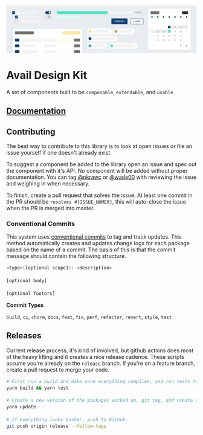 ![Avail Design Kit](./docs/public/design-kit-cover.png)

# Avail Design Kit

A set of components built to be `composable`, `extendable`, and `usable`

## [Documentation](https://design.avail.co)

## Contributing

The best way to contribute to this library is to look at open issues or file an issue yourself if one doesn't already exist.

To suggest a component be added to the library open an issue and spec out the component with it's API. No component will be added without proper documentation. You can tag [@pkrawc](https://github.com/pkrawc) or [@wade00](https://github.com/wade00) with reviewing the issue and weighing in when necessary.

To finish, create a pull request that solves the issue. At least one commit in the PR should be `resolves #[ISSUE_NUMER]`, this will auto-close the issue when the PR is merged into master.

### Conventional Commits

This system uses [conventional commits](https://www.conventionalcommits.org/en/v1.0.0/) to tag and track updates. This method automatically creates and updates change logs for each package based on the name of a commit. The basis of this is that the commit message should contain the following structure.

```bash
<type>([optional scope]): <description>

[optional body]

[optional footers]
```

**Commit Types**

`build`, `ci`, `chore`, `docs`, `feat`, `fix`, `perf`, `refactor`, `revert`, `style`, `test`

## Releases

Current release process, it's kind of involved, but github actions does most of the heavy lifting and it creates a nice release cadence. These scripts assume you're already on the `release` branch. If you're on a feature branch, create a pull request to merge your code.

```bash
# First run a build and make sure everything compiles, and run tests to make sure all are passing
yarn build && yarn test

# Create a new version of the packages worked on, git tag, and create a CHANGELOG for those package.
yarn update

# If everything looks kosher, push to Github.
git push origin release --follow-tags
```
